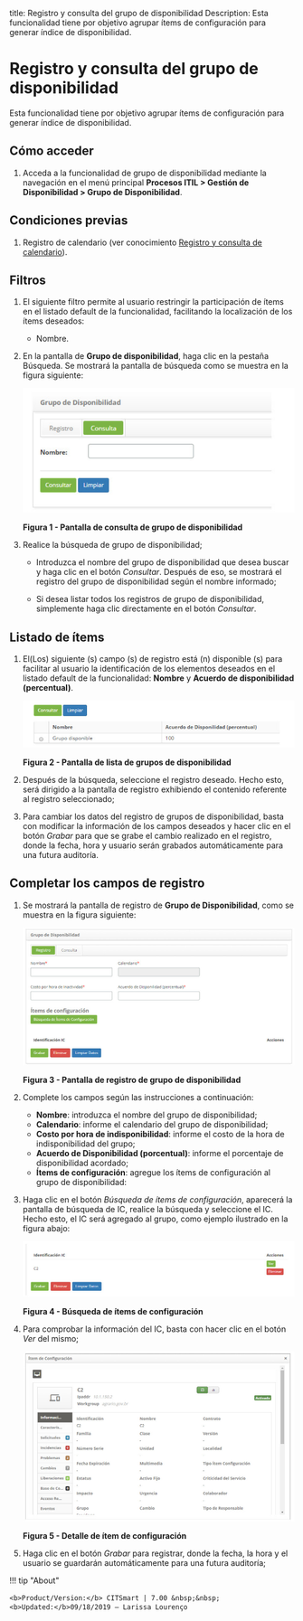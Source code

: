 title: Registro y consulta del grupo de disponibilidad
Description: Esta funcionalidad tiene por objetivo agrupar ítems de configuración para generar índice de disponibilidad.
# Registro y consulta del grupo de disponibilidad

Esta funcionalidad tiene por objetivo agrupar ítems de configuración para generar índice de disponibilidad.

Cómo acceder
---------------

1. Acceda a la funcionalidad de grupo de disponibilidad mediante la navegación en el menú principal **Procesos ITIL > Gestión de Disponibilidad > Grupo de Disponibilidad**.

Condiciones previas
--------------

1. Registro de calendario (ver conocimiento [Registro y consulta de calendario](/es-es/citsmart-platform-7/plataform-administration/time/create-calendar)).

Filtros
----------

1. El siguiente filtro permite al usuario restringir la participación de ítems en el listado default de la funcionalidad, 
facilitando la localización de los ítems deseados:

    - Nombre.
 
 2. En la pantalla de **Grupo de disponibilidad**, haga clic en la pestaña Búsqueda. Se mostrará la pantalla de búsqueda como se 
 muestra en la figura siguiente:
 
     ![Grupo disponibilidade](images/grupo.img1.jpg)
     
     **Figura 1 - Pantalla de consulta de grupo de disponibilidad**
 
 3. Realice la búsqueda de grupo de disponibilidad;
 
     - Introduzca el nombre del grupo de disponibilidad que desea buscar y haga clic en el botón *Consultar*. Después de eso, se 
     mostrará el registro del grupo de disponibilidad según el nombre informado;
     
     - Si desea listar todos los registros de grupo de disponibilidad, simplemente haga clic directamente en el botón 
     *Consultar*.
     
Listado de ítems
-------------------

1. El(Los) siguiente (s) campo (s) de registro está (n) disponible (s) para facilitar al usuario la identificación de los 
elementos deseados en el listado default de la funcionalidad: **Nombre** y **Acuerdo de disponibilidad (percentual)**.

    ![Tela de listagem](images/grupo.img2.jpg)
    
    **Figura 2 - Pantalla de lista de grupos de disponibilidad**
    
2. Después de la búsqueda, seleccione el registro deseado. Hecho esto, será dirigido a la pantalla de registro exhibiendo el 
contenido referente al registro seleccionado;

3. Para cambiar los datos del registro de grupos de disponibilidad, basta con modificar la información de los campos deseados y 
hacer clic en el botón *Grabar* para que se grabe el cambio realizado en el registro, donde la fecha, hora y usuario serán 
grabados automáticamente para una futura auditoría.

Completar los campos de registro
-------------------------------------

1. Se mostrará la pantalla de registro de **Grupo de Disponibilidad**, como se muestra en la figura siguiente:

    ![Tela de cadastro](images/grupo.img3.jpg)
    
    **Figura 3 - Pantalla de registro de grupo de disponibilidad**
    
2. Complete los campos según las instrucciones a continuación:

    - **Nombre**: introduzca el nombre del grupo de disponibilidad;
    - **Calendario**: informe el calendario del grupo de disponibilidad;
    - **Costo por hora de indisponibilidad**: informe el costo de la hora de indisponibilidad del grupo;
    - **Acuerdo de Disponibilidad (porcentual)**: informe el porcentaje de disponibilidad acordado;
    - **Ítems de configuración**: agregue los ítems de configuración al grupo de disponibilidad:
    
3. Haga clic en el botón *Búsqueda de ítems de configuración*, aparecerá la pantalla de búsqueda de IC, realice la búsqueda y 
seleccione el IC. Hecho esto, el IC será agregado al grupo, como ejemplo ilustrado en la figura abajo:

    ![Tela de pesquisa](images/grupo.img4.jpg)
    
    **Figura 4 - Búsqueda de ítems de configuración**  
    
4. Para comprobar la información del IC, basta con hacer clic en el botón *Ver* del mismo;

    ![Detalhamento](images/grupo.img5.jpg)
    
    **Figura 5 - Detalle de ítem de configuración**
    
5. Haga clic en el botón *Grabar* para registrar, donde la fecha, la hora y el usuario se guardarán automáticamente para una 
futura auditoría;

!!! tip "About"

    <b>Product/Version:</b> CITSmart | 7.00 &nbsp;&nbsp;
    <b>Updated:</b>09/18/2019 – Larissa Lourenço
